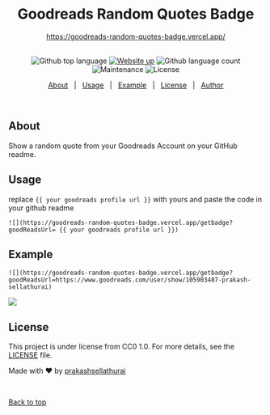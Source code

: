 <!-- <div align="center" id="top"> 
  <img src="./images/banner.png" alt="Goodreads Random Quotes Badge"  />

  &#xa0;


</div> -->

<h1 align="center">Goodreads Random Quotes Badge</h1>
 <div align="center">
  <a href="https://goodreads-random-quotes-badge.vercel.app/">https://goodreads-random-quotes-badge.vercel.app/</a>
  </div>

  <br/>
<p align="center">
  <img alt="Github top language" src="https://img.shields.io/badge/Made%20with-Python-1f425f.svg">


<a href="https://goodreads-random-quotes-badge.vercel.app/">
  <img alt="Website up" src="https://img.shields.io/website-up-down-green-red/http/shields.io.svg"></a>

  <img alt="Github language count" src="https://img.shields.io/github/languages/count/prakashsellathurai/goodreads-random-quotes-badge?color=56BEB8">

<img alt="Maintenance" src="https://img.shields.io/maintenance/yes/2021">

  <img alt="License" src="https://img.shields.io/github/license/prakashsellathurai/goodreads-random-quotes-badge?color=56BEB8">

  <!-- <img alt="Github issues" src="https://img.shields.io/github/issues/prakashsellathurai/goodreads-random-quotes-badge?color=56BEB8" /> -->

  <!-- <img alt="Github forks" src="https://img.shields.io/github/forks/prakashsellathurai/goodreads-random-quotes-badge?color=56BEB8" /> -->

  <!-- <img alt="Github stars" src="https://img.shields.io/github/stars/prakashsellathurai/goodreads-random-quotes-badge?color=56BEB8" /> -->


</p>

<!-- Status -->

<!-- <h4 align="center"> 
	🚧  Goodreads Random Quotes Badge 🚀 Under construction...  🚧
</h4> 

<hr> -->

<p align="center">
  <a href="#about">About</a> &#xa0; | &#xa0; 
  <a href="#usage">Usage</a> &#xa0; | &#xa0; 
  <a href="#example">Example</a> &#xa0; | &#xa0; 
  <a href="#license">License</a> &#xa0; | &#xa0;
  <a href="https://github.com/prakashsellathurai" target="_blank">Author</a>
</p>

<br>

##  About ##

Show a random quote from your Goodreads Account on your GitHub readme.

## Usage
replace `{{ your goodreads profile url }}` with yours  and paste the  code in your github readme 

``` 
![](https://goodreads-random-quotes-badge.vercel.app/getbadge?goodReadsUrl= {{ your goodreads profile url }})
```


## Example

```
![](https://goodreads-random-quotes-badge.vercel.app/getbadge?goodReadsUrl=https://www.goodreads.com/user/show/105903487-prakash-sellathurai)
```


![](https://goodreads-random-quotes-badge.vercel.app/getbadge?goodReadsUrl=https://www.goodreads.com/user/show/105903487-prakash-sellathurai)

## License ##

This project is under license from CC0 1.0. For more details, see the [LICENSE](LICENSE) file.


Made with :heart: by <a href="https://github.com/prakashsellathurai" target="_blank">prakashsellathurai</a>

&#xa0;

<a href="#top">Back to top</a>
